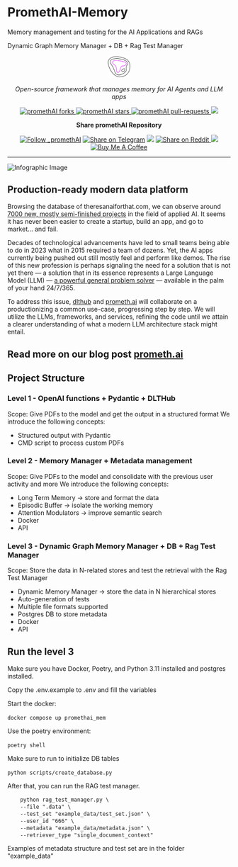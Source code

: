 # PromethAI-Memory
Memory management and testing for the AI Applications and RAGs

Dynamic Graph Memory Manager + DB + Rag Test Manager


<p align="center">
  <a href="https://prometh.ai//#gh-light-mode-only">
    <img src="assets/topoteretes_logo.png" width="10%" alt="promethAI logo" />
  </a>

  
</p>

<p align="center"><i>Open-source framework that manages memory for AI Agents and LLM apps </i></p>

<p align="center">
<a href="https://github.com/topoteretes/PromethAI-Memory/fork" target="blank">
<img src="https://img.shields.io/github/forks/topoteretes/PromethAI-Memory?style=for-the-badge" alt="promethAI forks"/>
</a>

<a href="https://github.com/topoteretes/PromethAI-Backend/stargazers" target="blank">
<img src="https://img.shields.io/github/stars/topoteretes/PromethAI-Memory?style=for-the-badge" alt="promethAI stars"/>
</a>
<a href="https://github.com/topoteretes/PromethAI-Backend/pulls" target="blank">
<img src="https://img.shields.io/github/issues-pr/topoteretes/PromethAI-Memory?style=for-the-badge" alt="promethAI pull-requests"/>
</a>
<a href='https://github.com/topoteretes/PromethAI-Backend/releases'>
<img src='https://img.shields.io/github/release/topoteretes/PromethAI-Memory?&label=Latest&style=for-the-badge'>
</a>

</p>

[//]: # (<p align="center"><b>Follow PromethAI </b></p>)

[//]: # (<p align="center">)

[//]: # (<a href="https://twitter.com/_promethAI" target="blank">)

[//]: # (<img src="https://img.shields.io/twitter/follow/_promethAI?label=Follow: _promethAI&style=social" alt="Follow _promethAI"/>)

[//]: # (</a>)

[//]: # (<p align="center">)

[//]: # (<a href="https://prometh.ai" target="_blank"><img src="https://img.shields.io/twitter/url?label=promethAI Website&logo=website&style=social&url=https://github.com/topoteretes/PromethAI-Memory"/></a>)

[//]: # (<p align="center">)

[//]: # (<a href="https://www.youtube.com/@_promethAI" target="_blank"><img src="https://img.shields.io/twitter/url?label=Youtube&logo=youtube&style=social&url=https://github.com/topoteretes/PromethAI-Memory"/></a>)

[//]: # (</p>)


<p align="center"><b>Share promethAI Repository</b></p>

<p align="center">

<a href="https://twitter.com/intent/tweet?text=Check%20this%20GitHub%20repository%20out.%20promethAI%20-%20Let%27s%20you%20easily%20build,%20manage%20and%20run%20useful%20autonomous%20AI%20agents.&url=https://github.com/topoteretes/PromethAI-Backend-Backend&hashtags=promethAI,AGI,Autonomics,future" target="blank">
<img src="https://img.shields.io/twitter/follow/_promethAI?label=Share Repo on Twitter&style=social" alt="Follow _promethAI"/></a> 
<a href="https://t.me/share/url?text=Check%20this%20GitHub%20repository%20out.%20promethAI%20-%20Let%27s%20you%20easily%20build,%20manage%20and%20run%20useful%20autonomous%20AI%20agents.&url=https://github.com/topoteretes/PromethAI-Backend" target="_blank"><img src="https://img.shields.io/twitter/url?label=Telegram&logo=Telegram&style=social&url=https://github.com/topoteretes/PromethAI-Backend" alt="Share on Telegram"/></a>
<a href="https://api.whatsapp.com/send?text=Check%20this%20GitHub%20repository%20out.%20promethAI%20-%20Let's%20you%20easily%20build,%20manage%20and%20run%20useful%20autonomous%20AI%20agents.%20https://github.com/topoteretes/PromethAI-Backend"><img src="https://img.shields.io/twitter/url?label=whatsapp&logo=whatsapp&style=social&url=https://github.com/topoteretes/PromethAI-Backend" /></a> <a href="https://www.reddit.com/submit?url=https://github.com/topoteretes/PromethAI-Backend&title=Check%20this%20GitHub%20repository%20out.%20promethAI%20-%20Let's%20you%20easily%20build,%20manage%20and%20run%20useful%20autonomous%20AI%20agents.
" target="blank">
<img src="https://img.shields.io/twitter/url?label=Reddit&logo=Reddit&style=social&url=https://github.com/topoteretes/PromethAI-Backend" alt="Share on Reddit"/>
</a> <a href="mailto:?subject=Check%20this%20GitHub%20repository%20out.&body=promethAI%20-%20Let%27s%20you%20easily%20build,%20manage%20and%20run%20useful%20autonomous%20AI%20agents.%3A%0Ahttps://github.com/topoteretes/PromethAI-Backend" target="_blank"><img src="https://img.shields.io/twitter/url?label=Gmail&logo=Gmail&style=social&url=https://github.com/topoteretes/PromethAI-Backend"/></a> <a href="https://www.buymeacoffee.com/promethAI" target="_blank"><img src="https://cdn.buymeacoffee.com/buttons/default-orange.png" alt="Buy Me A Coffee" height="23" width="100" style="border-radius:1px"></a>

</p>

<hr>




![Infographic Image](https://github.com/topoteretes/PromethAI-Memory/blob/main/infographic_final.png)


## Production-ready modern data platform


Browsing the database of theresanaiforthat.com, we can observe around [7000 new, mostly semi-finished projects](https://theresanaiforthat.com/) in the field of applied AI.
It seems it has never been easier to create a startup, build an app, and go to market… and fail.

Decades of technological advancements have led to small teams being able to do in 2023 what in 2015 required a team of dozens.
Yet, the AI apps currently being pushed out still mostly feel and perform like demos.
The rise of this new profession is perhaps signaling the need for a solution that is not yet there — a solution that in its essence represents a Large Language Model (LLM) — [a powerful general problem solver](https://lilianweng.github.io/posts/2023-06-23-agent/?fbclid=IwAR1p0W-Mg_4WtjOCeE8E6s7pJZlTDCDLmcXqHYVIrEVisz_D_S8LfN6Vv20) — available in the palm of your hand 24/7/365.

To address this issue, [dlthub](https://dlthub.com/) and [prometh.ai](http://prometh.ai/) will collaborate on a productionizing a common use-case, progressing step by step. We will utilize the LLMs, frameworks, and services, refining the code until we attain a clearer understanding of what a modern LLM architecture stack might entail.

## Read more on our blog post [prometh.ai](http://prometh.ai/promethai-memory-blog-post-on)


## Project Structure

### Level 1 - OpenAI functions + Pydantic + DLTHub
Scope: Give PDFs to the model and get the output in a structured format
We introduce the following concepts:
- Structured output with Pydantic
- CMD script to process custom PDFs
### Level 2 - Memory Manager + Metadata management
Scope: Give PDFs to the model and consolidate with the previous user activity and more
We introduce the following concepts:

- Long Term Memory -> store and format the data
- Episodic Buffer -> isolate the working memory
- Attention Modulators -> improve semantic search
- Docker
- API

### Level 3 - Dynamic Graph Memory Manager + DB + Rag Test Manager
Scope: Store the data in N-related stores and test the retrieval with the Rag Test Manager
- Dynamic Memory Manager -> store the data in N hierarchical stores
- Auto-generation of tests
- Multiple file formats supported
- Postgres DB to store metadata
- Docker
- API


## Run the level 3 

Make sure you have Docker, Poetry, and Python 3.11 installed and postgres installed.

Copy the .env.example to .env and fill the variables


Start the docker:

```docker compose up promethai_mem   ```

Use the poetry environment:

``` poetry shell ```

Make sure to run to initialize DB tables

``` python scripts/create_database.py ```

After that, you can run the RAG test manager.


``` 
    python rag_test_manager.py \
    --file ".data" \
    --test_set "example_data/test_set.json" \
    --user_id "666" \
    --metadata "example_data/metadata.json" \
    --retriever_type "single_document_context"

```

Examples of metadata structure and test set are in the folder "example_data"
